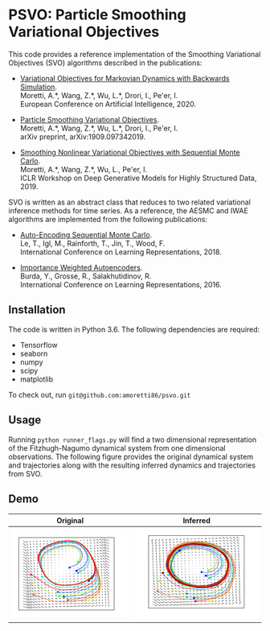 # PSVO: Particle Smoothing Variational Objectives

This code provides a reference implementation of the Smoothing Variational Objectives (SVO) algorithms described in the publications: 


* [Variational Objectives for Markovian Dynamics with Backwards Simulation](https://arxiv.org/abs/1909.09734). \
  Moretti, A.\*, Wang, Z.\*, Wu, L.\*, Drori, I., Pe'er, I. \
  European Conference on Artificial Intelligence, 2020.

* [Particle Smoothing Variational Objectives](https://arxiv.org/abs/1909.09734). \
  Moretti, A.\*, Wang, Z.\*, Wu, L.\*, Drori, I., Pe'er, I. \
  arXiv preprint, arXiv:1909.097342019.

* [Smoothing Nonlinear Variational Objectives with Sequential Monte Carlo](https://openreview.net/pdf?id=HJg24U8tuE). \
  Moretti, A.\*, Wang, Z.\*, Wu, L., Pe'er, I. \
  ICLR Workshop on Deep Generative Models for Highly Structured Data, 2019.

SVO is written as an abstract class that reduces to two related variational inference methods for time series. As a reference, the AESMC and IWAE algorithms are implemented from the following publications:

* [Auto-Encoding Sequential Monte Carlo](https://arxiv.org/abs/1705.10306). \
  Le, T., Igl, M., Rainforth, T., Jin, T., Wood, F. \
  International Conference on Learning Representations, 2018.

* [Importance Weighted Autoencoders](https://arxiv.org/abs/1509.00519). \
  Burda, Y., Grosse, R., Salakhutidinov, R. \
  International Conference on Learning Representations, 2016.


## Installation

The code is written in Python 3.6. The following dependencies are required:

* Tensorflow
* seaborn
* numpy
* scipy 
* matplotlib

To check out, run `git@github.com:amoretti86/psvo.git`


## Usage

Running `python runner_flags.py` will find a two dimensional representation of the Fitzhugh-Nagumo dynamical system from one dimensional observations. The following figure provides the original dynamical system and trajectories along with the resulting inferred dynamics and trajectories from SVO. 

## Demo

| Original | Inferred |
|:--------------------------:|:--------------------------:|
|![fhn](https://github.com/amoretti86/PSVO/blob/master/data/fhn/fhn.png)|![fit](https://github.com/amoretti86/PSVO/blob/master/data/fhn/fit.png)|


